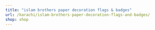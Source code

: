 ```yaml
---
title: "islam brothers paper decoration flags & badges"
url: /karachi/islam-brothers-paper-decoration-flags-and-badges/
shop: shop
---
```

